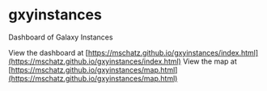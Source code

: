 # gxyinstances
Dashboard of Galaxy Instances


View the dashboard at [https://mschatz.github.io/gxyinstances/index.html](https://mschatz.github.io/gxyinstances/index.html)
View the map at [https://mschatz.github.io/gxyinstances/map.html](https://mschatz.github.io/gxyinstances/map.html)